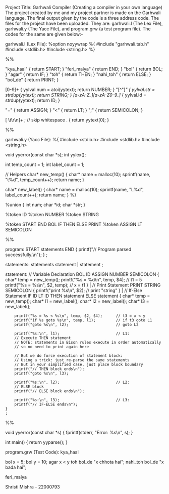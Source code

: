 Project Title: Garhwali Compiler (Creating a compiler in your own language)
The project created by me and my project partner is made on the Garhwali language. The final output given by the code is a three address code. 
The files for the project have been uploaded. They are: garhwali.l (The Lex File), garhwali.y (The Yacc File), and program.grw (a test program file).
The codes for the same are given below:- 

garhwali.l (Lex File):
%option noyywrap
%{
#include "garhwali.tab.h"
#include <stdlib.h>
#include <string.h>
%}

%%

"kya_haal"         { return START; }
"feri_malya"       { return END; }
"bol"              { return BOL; }
"agar"             { return IF; }
"toh"              { return THEN; }
"nahi_toh"         { return ELSE; }
"bol_de"           { return PRINT; }

[0-9]+             { yylval.num = atoi(yytext); return NUMBER; }
\"[^\"]*\"         { yylval.str = strdup(yytext); return STRING; }
[a-zA-Z_][a-zA-Z0-9_]* { yylval.id = strdup(yytext); return ID; }

"="                { return ASSIGN; }
"<"                { return LT; }
";"                { return SEMICOLON; }

[ \t\r\n]+         ; // skip whitespace
.                  { return yytext[0]; }

%%

garhwali.y (Yacc File):
%{
#include <stdio.h>
#include <stdlib.h>
#include <string.h>

void yyerror(const char *s);
int yylex();

int temp_count = 1;
int label_count = 1;

// Helpers
char* new_temp() {
    char* name = malloc(10);
    sprintf(name, "t%d", temp_count++);
    return name;
}

char* new_label() {
    char* name = malloc(10);
    sprintf(name, "L%d", label_count++);
    return name;
}
%}

%union {
    int num;
    char *id;
    char *str;
}

%token <id> ID
%token <num> NUMBER
%token <str> STRING

%token START END BOL IF THEN ELSE PRINT
%token ASSIGN LT SEMICOLON

%%

program:
    START statements END { printf("// Program parsed successfully.\n"); }
    ;

statements:
    statements statement
    | statement
    ;

statement:
    // Variable Declaration
    BOL ID ASSIGN NUMBER SEMICOLON {
        char* temp = new_temp();
        printf("%s = %d\n", temp, $4);      // t1 = 5
        printf("%s = %s\n", $2, temp);      // x = t1
    }
    |
    // Print Statement
    PRINT STRING SEMICOLON {
        printf("print %s\n", $2);           // print "string"
    }
    |
    // If-Else Statement
    IF ID LT ID THEN statement ELSE statement {
        char* temp = new_temp();
        char* l1 = new_label();
        char* l2 = new_label();
        char* l3 = new_label();

        printf("%s = %s < %s\n", temp, $2, $4);      // t3 = x < y
        printf("if %s goto %s\n", temp, l1);         // if t3 goto L1
        printf("goto %s\n", l2);                     // goto L2

        printf("%s:\n", l1);                         // L1:
        // Execute THEN statement
        // NOTE: statements in Bison rules execute in order automatically
        // so no need to print again here

        // But we do force execution of statement block:
        // Using a trick: just re-parse the same statements
        // But in your simplified case, just place block boundary
        printf("// THEN block ends\n");
        printf("goto %s\n", l3);

        printf("%s:\n", l2);                         // L2:
        // ELSE block
        printf("// ELSE block ends\n");

        printf("%s:\n", l3);                         // L3:
        printf("// IF-ELSE ends\n");
    }
    ;

%%

void yyerror(const char *s) {
    fprintf(stderr, "Error: %s\n", s);
}

int main() {
    return yyparse();
}

program.grw (Test Code):
kya_haal

bol x = 5;
bol y = 10;
agar x < y toh
    bol_de "x chhota hai";
nahi_toh
    bol_de "x bada hai";

feri_malya


Shristi Mishra - 22000793
